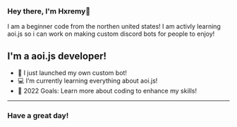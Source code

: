 ### Hey there, I'm Hxremy👋 
I am a beginner code from the northen united states! I am activly learning aoi.js so i can work on making custom discord bots for people to enjoy!
## I'm a aoi.js developer!

- 🤖 I just launched my own custom bot!
- 💻 I’m currently learning everything about aoi.js!
- 👦 2022 Goals: Learn more about coding to enhance my skills!


---
### Have a great day!

